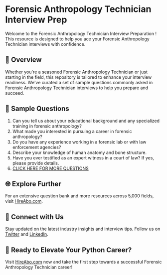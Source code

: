 # Forensic Anthropology Technician Interview Prep

Welcome to the Forensic Anthropology Technician Interview Preparation ! This resource is designed to help you ace your Forensic Anthropology Technician interviews with confidence.

## 🚀 Overview

Whether you're a seasoned Forensic Anthropology Technician or just starting in the field, this repository is tailored to enhance your interview readiness. We've curated a set of sample questions commonly asked in Forensic Anthropology Technician interviews to help you prepare and succeed.

## 📝 Sample Questions

1. Can you tell us about your educational background and any specialized training in forensic anthropology?
2. What made you interested in pursuing a career in forensic anthropology?
3. Do you have any experience working in a forensic lab or with law enforcement agencies?
4. Describe your knowledge of human anatomy and bone structure.
5. Have you ever testified as an expert witness in a court of law? If yes, please provide details.
6. [CLICK HERE FOR MORE QUESTIONS](https://hireabo.com/job/9_4_16/Forensic%20Anthropology%20Technician)

## 🌐 Explore Further

For an extensive question bank and more resources across 5,000 fields, visit [HireAbo.com](https://www.hireabo.com).

## 📱 Connect with Us

Stay updated on the latest industry insights and interview tips. Follow us on [Twitter](https://twitter.com/hireabo) and [LinkedIn](https://www.linkedin.com/in/hire-abo-3609972a8/).

## 🚀 Ready to Elevate Your Python Career?

Visit [HireAbo.com](https://www.hireabo.com) now and take the first step towards a successful Forensic Anthropology Technician career!